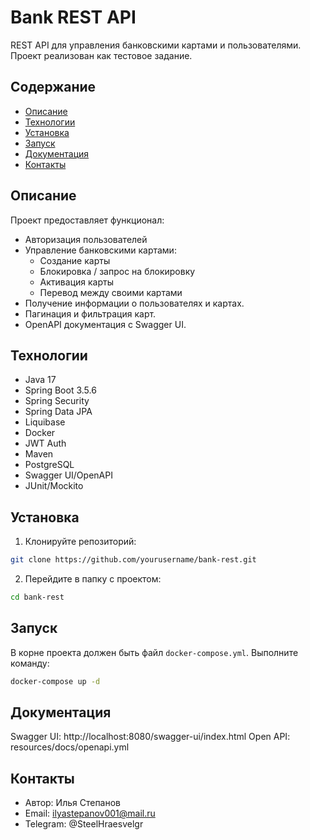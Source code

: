
# Bank REST API

REST API для управления банковскими картами и пользователями. Проект реализован как тестовое задание.

## Содержание

- [Описание](#описание)
- [Технологии](#технологии)
- [Установка](#установка)
- [Запуск](#запуск)
- [Документация](#документация)
- [Контакты](#контакты)


## Описание

Проект предоставляет функционал:

- Авторизация пользователей
- Управление банковскими картами:
  - Создание карты
  - Блокировка / запрос на блокировку
  - Активация карты
  - Перевод между своими картами
- Получение информации о пользователях и картах.
- Пагинация и фильтрация карт.
- OpenAPI документация с Swagger UI.


## Технологии

- Java 17
- Spring Boot 3.5.6
- Spring Security
- Spring Data JPA
- Liquibase
- Docker
- JWT Auth
- Maven
- PostgreSQL
- Swagger UI/OpenAPI
- JUnit/Mockito


## Установка

1. Клонируйте репозиторий:

```bash
git clone https://github.com/yourusername/bank-rest.git
```

2. Перейдите в папку с проектом:
 ```bash
cd bank-rest
```


## Запуск

В корне проекта должен быть файл `docker-compose.yml`. Выполните команду:

```bash
docker-compose up -d
```

## Документация

Swagger UI: http://localhost:8080/swagger-ui/index.html
Open API: resources/docs/openapi.yml

## Контакты

-   Автор: Илья Степанов
-   Email: ilyastepanov001@mail.ru
-   Telegram: @SteelHraesvelgr
